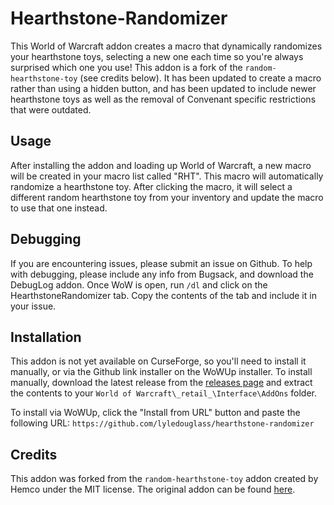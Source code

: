 # Hearthstone-Randomizer

This World of Warcraft addon creates a macro that dynamically randomizes your hearthstone toys, selecting a new one each time so you're always surprised which one you use! This addon is a fork of the `random-hearthstone-toy` (see credits below). It has been updated to create a macro rather than using a hidden button, and has been updated to include newer hearthstone toys as well as the removal of Convenant specific restrictions that were outdated.

## Usage

After installing the addon and loading up World of Warcraft, a new macro will be created in your macro list called "RHT". This macro will automatically randomize a hearthstone toy. After clicking the macro, it will select a different random hearthstone toy from your inventory and update the macro to use that one instead.

## Debugging

If you are encountering issues, please submit an issue on Github. To help with debugging, please include any info from Bugsack, and download the DebugLog addon. Once WoW is open, run `/dl` and click on the HearthstoneRandomizer tab. Copy the contents of the tab and include it in your issue.

## Installation

This addon is not yet available on CurseForge, so you'll need to install it manually, or via the Github link installer on the WoWUp installer. To install manually, download the latest release from the [releases page](https://github.com/lyledouglass/hearthstone-randomizer/releases) and extract the contents to your `World of Warcraft\_retail_\Interface\AddOns` folder.

To install via WoWUp, click the "Install from URL" button and paste the following URL: `https://github.com/lyledouglass/hearthstone-randomizer`

## Credits

This addon was forked from the `random-hearthstone-toy` addon created by Hemco under the MIT license. The original addon can be found [here](https://www.curseforge.com/wow/addons/random-hearthstone-toy```).
